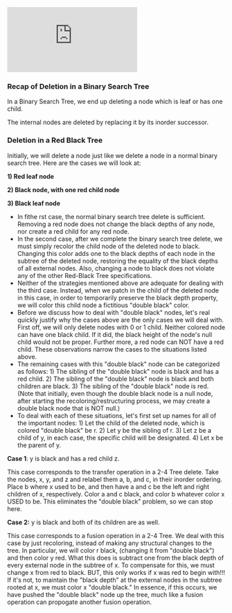 
<iframe src="https://www.youtube.com/embed/ViCPHRlUofY" frameborder="0" allow="autoplay; encrypted-media" allowfullscreen></iframe>

### Recap of Deletion in a Binary Search Tree

In a Binary Search Tree, we end up deleting a node which is leaf or has one child.

The internal nodes are deleted by replacing it by its inorder successor.

### Deletion in a Red Black Tree

Initially, we will delete a node just like we delete a node in a normal binary search tree. Here are the cases we will look at:

**1) Red leaf node**

**2) Black node, with one red child node**

**3) Black leaf node**

   - In fithe rst case, the normal binary search tree delete is sufficient. Removing a red node does not change the black depths of any node, nor create a red child for any red node.
   - In the second case, after we complete the binary search tree delete, we must simply recolor the child node of the deleted node to black. Changing this color adds one to the black depths of each node in the subtree of the deleted node, restoring the equality of the black depths of all external nodes. Also, changing a node to black does not violate any of the other Red-Black Tree specifications.
   - Neither of the strategies mentioned above are adequate for dealing with the third case. Instead, when we patch in the child of the deleted node in this case, in order to temporarily preserve the black depth property, we will color this child node a fictitious "double black" color.
   - Before we discuss how to deal with "double black" nodes, let's real quickly justify why the cases above are the only cases we will deal with. First off, we will only delete nodes with 0 or 1 child. Neither colored node can have one black child. If it did, the black height of the node's null child would not be proper. Further more, a red node can NOT have a red child. These observations narrow the cases to the situations listed above.
   - The remaining cases with this "double black" node can be categorized as follows:
    1) The sibling of the "double black" node is black and has a red child.
    2) The sibling of the "double black" node is black and both children are black.
    3) The sibling of the "double black" node is red.
    (Note that initially, even though the double black node is a null node, after starting the recoloring/restructuring process, we may create a double black node that is NOT null.)
   - To deal with each of these situations, let's first set up names for all of the important nodes:
    1) Let the child of the deleted node, which is colored "double black" be r.
    2) Let y be the sibling of r.
    3) Let z be a child of y, in each case, the specific child will be designated.
    4) Let x be the parent of y.

**Case 1**: y is black and has a red child z.

This case corresponds to the transfer operation in a 2-4 Tree delete. Take the nodes, x, y, and z and relabel them a, b, and c, in their inorder ordering. Place b where x used to be, and then have a and c be the left and right children of x, respectively. Color a and c black, and color b whatever color x USED to be. This eliminates the "double black" problem, so we can stop here.

**Case 2:** y is black and both of its children are as well.

This case corresponds to a fusion operation in a 2-4 Tree. We deal with this case by just recoloring, instead of making any structural changes to the tree. In particular, we will color r black, (changing it from "double black") and then color y red. What this does is subtract one from the black depth of every external node in the subtree of x. To compensate for this, we must change x from red to black. BUT, this only works if x was red to begin with!!! If it's not, to maintain the "black depth" at the external nodes in the subtree rooted at x, we must color x "double black." In essence, if this occurs, we have pushed the "double black" node up the tree, much like a fusion operation can propogate another fusion operation. 

